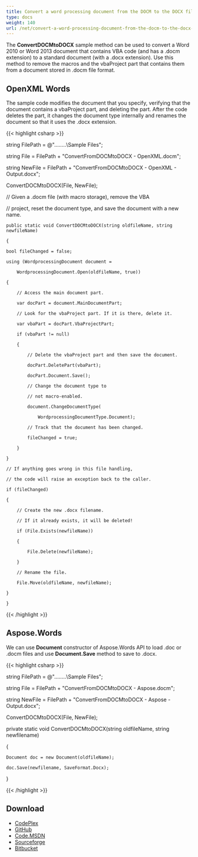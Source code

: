```yaml
---
title: Convert a word processing document from the DOCM to the DOCX file format
type: docs
weight: 140
url: /net/convert-a-word-processing-document-from-the-docm-to-the-docx-file-format/
---
```


The **ConvertDOCMtoDOCX** sample method can be used to convert a Word 2010 or Word 2013 document that contains VBA code (and has a .docm extension) to a standard document (with a .docx extension). Use this method to remove the macros and the vbaProject part that contains them from a document stored in .docm file format.
## **OpenXML Words**
The sample code modifies the document that you specify, verifying that the document contains a vbaProject part, and deleting the part. After the code deletes the part, it changes the document type internally and renames the document so that it uses the .docx extension.

{{< highlight csharp >}}

 string FilePath = @"..\..\..\..\Sample Files\";

string File = FilePath + "ConvertFromDOCMtoDOCX - OpenXML.docm";

string NewFile = FilePath + "ConvertFromDOCMtoDOCX - OpenXML - Output.docx";

ConvertDOCMtoDOCX(File, NewFile);

// Given a .docm file (with macro storage), remove the VBA 

// project, reset the document type, and save the document with a new name.

    public static void ConvertDOCMtoDOCX(string oldfileName, string newfileName)

    {

    bool fileChanged = false;

    using (WordprocessingDocument document =

        WordprocessingDocument.Open(oldfileName, true))

    {

        // Access the main document part.

        var docPart = document.MainDocumentPart;

        // Look for the vbaProject part. If it is there, delete it.

        var vbaPart = docPart.VbaProjectPart;

        if (vbaPart != null)

        {

            // Delete the vbaProject part and then save the document.

            docPart.DeletePart(vbaPart);

            docPart.Document.Save();

            // Change the document type to

            // not macro-enabled.

            document.ChangeDocumentType(

                WordprocessingDocumentType.Document);

            // Track that the document has been changed.

            fileChanged = true;

        }

    }

    // If anything goes wrong in this file handling,

    // the code will raise an exception back to the caller.

    if (fileChanged)

    {

        // Create the new .docx filename.

        // If it already exists, it will be deleted!

        if (File.Exists(newfileName))

        {

            File.Delete(newfileName);

        }

        // Rename the file.

        File.Move(oldfileName, newfileName);

    }

    }

{{< /highlight >}}
## **Aspose.Words**
We can use **Document** constructor of Aspose.Words API to load .doc or .docm files and use **Document.Save** method to save to .docx.

{{< highlight csharp >}}

 string FilePath = @"..\..\..\..\Sample Files\";

string File = FilePath + "ConvertFromDOCMtoDOCX - Aspose.docm";

string NewFile = FilePath + "ConvertFromDOCMtoDOCX - Aspose - Output.docx";

ConvertDOCMtoDOCX(File, NewFile);

private static void ConvertDOCMtoDOCX(string oldfileName, string newfilename)

{

    Document doc = new Document(oldfileName);

    doc.Save(newfilename, SaveFormat.Docx);

}


{{< /highlight >}}
## **Download**
- [CodePlex](https://asposewordsopenxml.codeplex.com/releases/view/620544)
- [GitHub](https://github.com/aspose-words/Aspose.Words-for-.NET/releases/tag/AsposeWordsVsOpenXMLv1.2)
- [Code.MSDN](https://code.msdn.microsoft.com/Code-Comparison-of-Common-4ffff4d7#content)
- [Sourceforge](http://sourceforge.net/projects/asposeopenxml/files/Aspose.Words%20Vs%20OpenXML/ConvertFromDOCMtoDOCX.zip/download)
- [Bitbucket](https://bitbucket.org/asposemarketplace/aspose-for-openxml/downloads/ConvertFromDOCMtoDOCX.zip)
